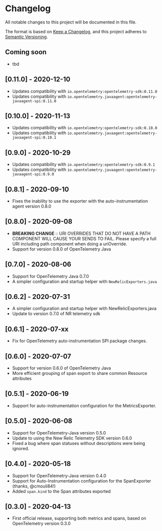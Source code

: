 # Changelog
All notable changes to this project will be documented in this file.

The format is based on [Keep a Changelog](https://keepachangelog.com/en/1.0.0/),
and this project adheres to [Semantic Versioning](https://semver.org/spec/v2.0.0.html).

## Coming soon
- tbd

## [0.11.0] - 2020-12-10
- Updates compatibility with `io.opentelemetry:opentelemetry-sdk:0.11.0`
- Updates compatibility with `io.opentelemetry.javaagent:opentelemetry-javaagent-spi:0.11.0`

## [0.10.0] - 2020-11-13
- Updates compatibility with `io.opentelemetry:opentelemetry-sdk:0.10.0`
- Updates compatibility with `io.opentelemetry.javaagent:opentelemetry-javaagent-spi:0.10.1`

## [0.9.0] - 2020-10-29
- Updates compatibility with `io.opentelemetry:opentelemetry-sdk:0.9.1`
- Updates compatibility with `io.opentelemetry.javaagent:opentelemetry-javaagent-spi:0.9.0`

## [0.8.1] - 2020-09-10
- Fixes the inability to use the exporter with the auto-instrumentation agent version 0.8.0

## [0.8.0] - 2020-09-08
- **BREAKING CHANGE** :: URI OVERRIDES THAT DO NOT HAVE A PATH COMPONENT WILL CAUSE YOUR SENDS TO FAIL.  Please specify a full URI including path component when doing a uriOverride.
- Support for version 0.8.0 of OpenTelemetry Java

## [0.7.0] - 2020-08-06
- Support for OpenTelemetry Java 0.7.0
- A simpler configuration and startup helper with `NewRelicExporters.java`

## [0.6.2] - 2020-07-31 
- A simpler configuration and startup helper with NewRelicExporters.java
- Update to version 0.7.0 of NR telemetry sdk

## [0.6.1] - 2020-07-xx
- Fix for OpenTelemetry auto-instrumentation SPI package changes.

## [0.6.0] - 2020-07-07
- Support for version 0.6.0 of OpenTelemetry Java
- More efficient grouping of span export to share common Resource attributes

## [0.5.1] - 2020-06-19
- Support for auto-instrumentation configuration for the MetricsExporter.

## [0.5.0] - 2020-06-08
- Support for OpenTelemetry-Java version 0.5.0
- Update to using the New Relic Telemetry SDK version 0.6.0
- Fixed a bug where span statuses without descriptions were being ignored.

## [0.4.0] - 2020-05-18
- Support for OpenTelemetry-Java version 0.4.0
- Support for Auto-Instrumentation configuration for the SpanExporter (thanks, @cmouli84!)
- Added `span.kind` to the Span attributes exported

## [0.3.0] - 2020-04-13
- First official release, supporting both metrics and spans, based on OpenTelemetry version 0.3.0


